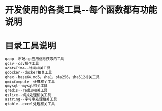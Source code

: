 # 开发使用的各类工具--每个函数都有功能说明

# 目录工具说明

```go
qapp--市场app应用信息获取的工具
qcsv--csv操作工具
adateTime--时间相关工具
qdocker--docker相关工具
qhex--base64,md5，sha1，sha256，sha512相关工具
qmixCompute--计算相关工具
qmysql--mysql相关工具
qredis--redis相关工具
qslice--切片处理相关工具
astring--字符串处理相关工具
qtable--excel处理相关工具
```



